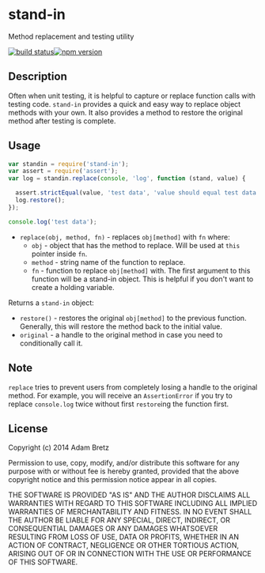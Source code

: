# stand-in
Method replacement and testing utility

[![build status](https://travis-ci.org/arb/stand-in.svg?branch=master)](https://travis-ci.org/arb/stand-in)[![npm version](https://www.npmjs.org/package/stand-in)](https://img.shields.io/npm/v/stand-in.svg)

## Description

Often when unit testing, it is helpful to capture or replace function calls with testing code. `stand-in` provides a quick and easy way to replace object methods with your own. It also provides a method to restore the original method after testing is complete.

## Usage

```javascript
var standin = require('stand-in');
var assert = require('assert');
var log = standin.replace(console, 'log', function (stand, value) {

  assert.strictEqual(value, 'test data', 'value should equal test data');
  log.restore();
});

console.log('test data');
```

- `replace(obj, method, fn)` - replaces `obj[method]` with `fn` where:
  - `obj` - object that has the method to replace. Will be used at `this` pointer inside `fn`.
  - `method` - string name of the function to replace.
  - `fn` - function to replace `obj[method]` with. The first argument to this function will be a stand-in object. This is helpful if you don't want to create a holding variable.

Returns a `stand-in` object:
  - `restore()` - restores the original `obj[method]` to the previous function. Generally, this will restore the method back to the initial value.
  - `original` - a handle to the original method in case you need to conditionally call it.

## Note

`replace` tries to prevent users from completely losing a handle to the original method. For example, you will receive an `AssertionError` if you try to replace `console.log` twice without first `restore`ing the function first.

## License

Copyright (c) 2014 Adam Bretz

Permission to use, copy, modify, and/or distribute this software for any purpose with or without fee is hereby granted, provided that the above copyright notice and this permission notice appear in all copies.

THE SOFTWARE IS PROVIDED "AS IS" AND THE AUTHOR DISCLAIMS ALL WARRANTIES WITH REGARD TO THIS SOFTWARE INCLUDING ALL IMPLIED WARRANTIES OF MERCHANTABILITY AND FITNESS. IN NO EVENT SHALL THE AUTHOR BE LIABLE FOR ANY SPECIAL, DIRECT, INDIRECT, OR CONSEQUENTIAL DAMAGES OR ANY DAMAGES WHATSOEVER RESULTING FROM LOSS OF USE, DATA OR PROFITS, WHETHER IN AN ACTION OF CONTRACT, NEGLIGENCE OR OTHER TORTIOUS ACTION, ARISING OUT OF OR IN CONNECTION WITH THE USE OR PERFORMANCE OF THIS SOFTWARE.
